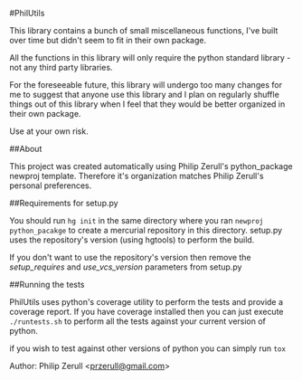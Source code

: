 #PhilUtils

This library contains a bunch of small miscellaneous functions,
I've built over time but didn't seem to fit in their own package.

All the functions in this library will only require the python
standard library - not any third party libraries.

For the foreseeable future, this library will undergo too many
changes for me to suggest that anyone use this library and I plan
on regularly shuffle things out of this library when I feel that
they would be better organized in their own package.

Use at your own risk.

##About

This project was created automatically using Philip Zerull's python_package
newproj template.  Therefore it's organization matches Philip Zerull's
personal preferences.

##Requirements for setup.py

You should run `hg init` in the same directory where you ran
`newproj python_pacakge` to create a mercurial repository in this directory.
setup.py uses the repository's version (using hgtools) to perform the build.

If you don't want to use the repository's version then remove the
_setup\_requires_ and _use\_vcs\_version_ parameters from setup.py

##Running the tests

PhilUtils uses python's coverage utility to perform the tests and provide
a coverage report.  If you have coverage installed then you can just execute
`./runtests.sh` to perform all the tests against your current version of
python.

if you wish to test against other versions of python you can simply run `tox`


Author: Philip Zerull <przerull@gmail.com\>
